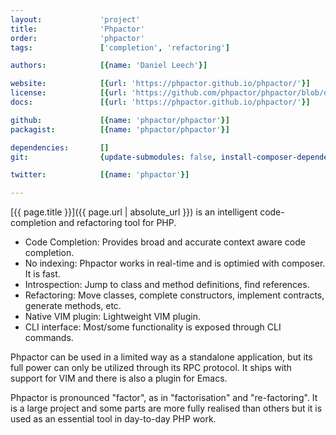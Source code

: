 ```yaml
---
layout:             'project'
title:              'Phpactor'
order:              'phpactor'
tags:               ['completion', 'refactoring']

authors:            [{name: 'Daniel Leech'}]   

website:            [{url: 'https://phpactor.github.io/phpactor/'}]
license:            [{url: 'https://github.com/phpactor/phpactor/blob/develop/LICENSE', label: 'MIT License'}]
docs:               [{url: 'https://phpactor.github.io/phpactor/'}]

github:             [{name: 'phpactor/phpactor'}]
packagist:          [{name: 'phpactor/phpactor'}]               

dependencies:       []
git:                {update-submodules: false, install-composer-dependencies: true, command: 'phpactor'}  

twitter:            [{name: 'phpactor'}]

---
```


[{{ page.title }}]({{ page.url | absolute_url }}) is an intelligent code-completion and refactoring tool for PHP.

<!--more--> 

- Code Completion: Provides broad and accurate context aware code completion.
- No indexing: Phpactor works in real-time and is optimied with composer. It is fast.
- Introspection: Jump to class and method definitions, find references.
- Refactoring: Move classes, complete constructors, implement contracts, generate methods, etc.
- Native VIM plugin: Lightweight VIM plugin.
- CLI interface: Most/some functionality is exposed through CLI commands.

Phpactor can be used in a limited way as a standalone application, but its full power can only be utilized through its RPC protocol. It ships with support for VIM and there is also a plugin for Emacs.

Phpactor is pronounced "factor", as in "factorisation" and "re-factoring". It is a large project and some parts are more fully realised than others but it is used as an essential tool in day-to-day PHP work.
